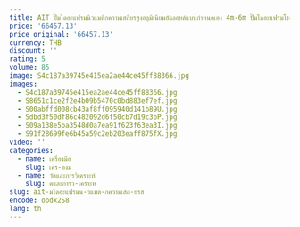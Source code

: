 ```yaml
---
title: AIT ปั๊มไดอะแฟรมนิวแมติกความเสถียรสูงอลูมิเนียมอัลลอยด์แบบกําหนดเอง 4m-6m ปั๊มไดอะแฟรมโรงงาน
price: '66457.13'
price_original: '66457.13'
currency: THB
discount: ''
rating: 5
volume: 85
image: S4c187a39745e415ea2ae44ce45ff88366.jpg
images:
  - S4c187a39745e415ea2ae44ce45ff88366.jpg
  - S8651c1ce2f2e4b09b5470c0bd883ef7ef.jpg
  - S00abffd008cb43af8ff095940d141b89U.jpg
  - Sdbd3f50df86c482092d6f50cb7d19c3bP.jpg
  - S09a138e5ba3548d0a7ea91f623f63ea3I.jpg
  - S91f28699fe6b45a59c2eb203eaff875fX.jpg
video: ''
categories:
  - name: เครื่องมือ
    slug: เคร-องม
  - name: วัดและการวิเคราะห์
    slug: ดและการว-เคราะห
slug: ait-มไดอะแฟรมน-วแมต-กความเสถ-ยรส
encode: oodx2S8
lang: th
---
```

  